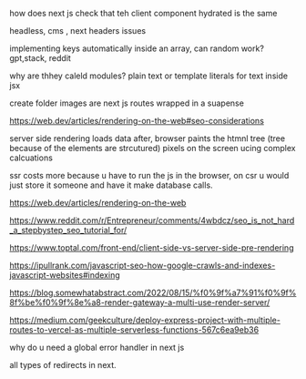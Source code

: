 how does next js check that teh client component hydrated is the same

headless, cms , next headers issues

implementing keys automatically inside an array, can random work? gpt,stack, reddit

why are thhey caleld modules?
plain text or template literals for text inside jsx

create folder images
are next js routes wrapped in a suapense

https://web.dev/articles/rendering-on-the-web#seo-considerations

server side rendering loads data after,
browser paints the htmnl tree (tree because of the elements are strcutured) pixels on the screen ucing complex calcuations

ssr costs more because u have to run the js in the browser, on csr u would just store it someone and have it make database calls.

https://web.dev/articles/rendering-on-the-web

https://www.reddit.com/r/Entrepreneur/comments/4wbdcz/seo_is_not_hard_a_stepbystep_seo_tutorial_for/

https://www.toptal.com/front-end/client-side-vs-server-side-pre-rendering

https://ipullrank.com/javascript-seo-how-google-crawls-and-indexes-javascript-websites#indexing

https://blog.somewhatabstract.com/2022/08/15/%f0%9f%a7%91%f0%9f%8f%be%f0%9f%8e%a8-render-gateway-a-multi-use-render-server/

https://medium.com/geekculture/deploy-express-project-with-multiple-routes-to-vercel-as-multiple-serverless-functions-567c6ea9eb36

why do u need a global error handler in next js

all types of redirects in next.
